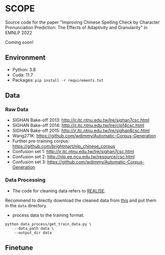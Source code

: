 # SCOPE
Source code for the paper "Improving Chinese Spelling Check by Character Pronunciation Prediction: The Effects of Adaptivity and Granularity" in EMNLP 2022 

Coming soon!

## Environment
- Python: 3.8
- Cuda: 11.7
- Packages: `pip install -r requirements.txt`

## Data

### Raw Data
- SIGHAN Bake-off 2013: http://ir.itc.ntnu.edu.tw/lre/sighan7csc.html  
- SIGHAN Bake-off 2014: http://ir.itc.ntnu.edu.tw/lre/clp14csc.html  
- SIGHAN Bake-off 2015: http://ir.itc.ntnu.edu.tw/lre/sighan8csc.html  
- Wang271K: https://github.com/wdimmy/Automatic-Corpus-Generation
- Further pre-training corpus: https://github.com/brightmart/nlp_chinese_corpus
- Confusion set 1: http://ir.itc.ntnu.edu.tw/lre/sighan7csc.html
- Confusion set 2: http://nlp.ee.ncu.edu.tw/resource/csc.html
- Confusion set 3: https://github.com/wdimmy/Automatic-Corpus-Generation


### Data Processing
- The code for cleaning data refers to [REALISE](https://github.com/DaDaMrX/ReaLiSe).

Recommend to directly download the cleaned data from [this](https://rec.ustc.edu.cn/share/b8470c00-4884-11ed-abb5-01b9f59aa971) and put them in the `data` directory. 

- process data to the training format. 

```
python data_process/get_train_data.py \
    --data_path data \
    --output_dir data
```

## Finetune

